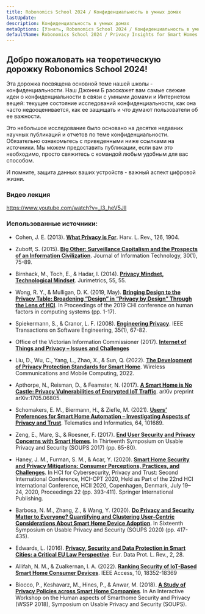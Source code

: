 ```yaml
---
title: Robonomics School 2024 / Конфиденциальность в умных домах
lastUpdate: 
description: Конфиденциальность в умных домах
metaOptions: [Узнать, Robonomics School 2024 / Конфиденциальность в умных домах]
defaultName: Robonomics School 2024 / Privacy Insights for Smart Homes
---
```


## Добро пожаловать на теоретическую дорожку Robonomics School 2024!

Эта дорожка посвящена основной теме нашей школы - конфиденциальности. Наш Джонни Б расскажет вам самые свежие идеи о конфиденциальности в связи с умными домами и Интернетом вещей: текущее состояние исследований конфиденциальности, как она часто недооценивается, как ее защищать и что думают пользователи об ее важности.

Это небольшое исследование было основано на десятке недавних научных публикаций и отчетов по теме конфиденциальности. Обязательно ознакомьтесь с приведенными ниже ссылками на источники. Мы можем предоставить публикации, если вам это необходимо, просто свяжитесь с командой любым удобным для вас способом.

И помните, защита данных ваших устройств - важный аспект цифровой жизни.

### Видео лекция

https://www.youtube.com/watch?v=_l3_heV5JlI

### Использованные источники:

- Cohen, J. E. (2013). **[What Privacy is For](https://harvardlawreview.org/print/vol-126/what-privacy-is-for)**. Harv. L. Rev., 126, 1904.

- Zuboff, S. (2015). **[Big Other: Surveillance Capitalism and the Prospects of an Information Civilization](https://journals.sagepub.com/doi/10.1057/jit.2015.5)**. Journal of Information Technology, 30(1), 75-89.

- Birnhack, M., Toch, E., & Hadar, I. (2014). **[Privacy Mindset, Technological Mindset](https://papers.ssrn.com/sol3/papers.cfm?abstract_id=2471415)**. Jurimetrics, 55, 55.

- Wong, R. Y., & Mulligan, D. K. (2019, May). **[Bringing Design to the Privacy Table: Broadening “Design” in “Privacy by Design” Through the Lens of HCI](https://dl.acm.org/doi/10.1145/3290605.3300492)**. In Proceedings of the 2019 CHI conference on human factors in computing systems (pp. 1-17).

- Spiekermann, S., & Cranor, L. F. (2008). **[Engineering Privacy](https://papers.ssrn.com/sol3/papers.cfm?abstract_id=1085333)**. IEEE Transactions on Software Engineering, 35(1), 67-82.

- Office of the Victorian Information Commissioner (2017). **[Internet of Things and Privacy – Issues and Challenges](https://ovic.vic.gov.au/privacy/resources-for-organisations/internet-of-things-and-privacy-issues-and-challenges)**

- Liu, D., Wu, C., Yang, L., Zhao, X., & Sun, Q. (2022). **[The Development of Privacy Protection Standards for Smart Home](https://www.hindawi.com/journals/wcmc/2022/9641143/)**. Wireless Communications and Mobile Computing, 2022.

- Apthorpe, N., Reisman, D., & Feamster, N. (2017). **[A Smart Home is No Castle: Privacy Vulnerabilities of Encrypted IoT Traffic](https://arxiv.org/abs/1705.06805)**. arXiv preprint arXiv:1705.06805.

- Schomakers, E. M., Biermann, H., & Ziefle, M. (2021). **[Users’ Preferences for Smart Home Automation – Investigating Aspects of Privacy and Trust](https://www.sciencedirect.com/science/article/abs/pii/S0736585321001283)**. Telematics and Informatics, 64, 101689.

- Zeng, E., Mare, S., & Roesner, F. (2017). **[End User Security and Privacy Concerns with Smart Homes](https://www.usenix.org/conference/soups2017/technical-sessions/presentation/zeng)**. In Thirteenth Symposium on Usable Privacy and Security (SOUPS 2017) (pp. 65-80).

- Haney, J. M., Furman, S. M., & Acar, Y. (2020). **[Smart Home Security and Privacy Mitigations: Consumer Perceptions, Practices, and Challenges](https://link.springer.com/chapter/10.1007/978-3-030-50309-3_26)**. In HCI for Cybersecurity, Privacy and Trust: Second International Conference, HCI-CPT 2020, Held as Part of the 22nd HCI International Conference, HCII 2020, Copenhagen, Denmark, July 19–24, 2020, Proceedings 22 (pp. 393-411). Springer International Publishing.

- Barbosa, N. M., Zhang, Z., & Wang, Y. (2020). **[Do Privacy and Security Matter to Everyone? Quantifying and Clustering User-Centric Considerations About Smart Home Device Adoption](https://www.usenix.org/conference/soups2020/presentation/barbosa)**. In Sixteenth Symposium on Usable Privacy and Security (SOUPS 2020) (pp. 417-435).

- Edwards, L. (2016). **[Privacy, Security and Data Protection in Smart Cities: a Critical EU Law Perspective](https://www.create.ac.uk/publications/privacy-security-and-data-protection-in-smart-cities-a-critical-eu-law-perspective/)**. Eur. Data Prot. L. Rev., 2, 28.

- Allifah, N. M., & Zualkernan, I. A. (2022). **[Ranking Security of IoT-Based Smart Home Consumer Devices](https://ieeexplore.ieee.org/abstract/document/9698229)**. IEEE Access, 10, 18352-18369

- Biocco, P., Keshavarz, M., Hines, P., & Anwar, M. (2018). **[A Study of Privacy Policies across Smart Home Companies](https://spice.luddy.indiana.edu/files/2018/07/wssp2018-paper1.pdf)**. In An Interactive Workshop on the Human aspects of Smarthome Security and Privacy (WSSP 2018), Symposium on Usable Privacy and Security (SOUPS).